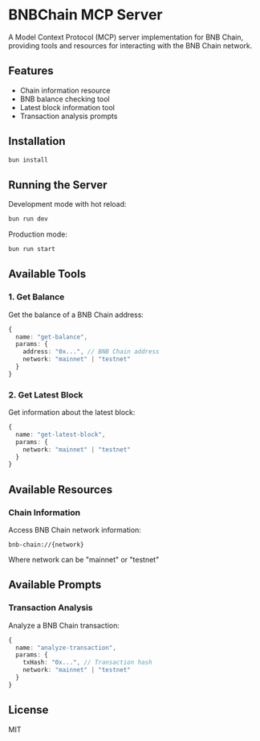 # BNBChain MCP Server

A Model Context Protocol (MCP) server implementation for BNB Chain, providing tools and resources for interacting with the BNB Chain network.

## Features

- Chain information resource
- BNB balance checking tool
- Latest block information tool
- Transaction analysis prompts

## Installation

```bash
bun install
```

## Running the Server

Development mode with hot reload:
```bash
bun run dev
```

Production mode:
```bash
bun run start
```

## Available Tools

### 1. Get Balance
Get the balance of a BNB Chain address:
```typescript
{
  name: "get-balance",
  params: {
    address: "0x...", // BNB Chain address
    network: "mainnet" | "testnet"
  }
}
```

### 2. Get Latest Block
Get information about the latest block:
```typescript
{
  name: "get-latest-block",
  params: {
    network: "mainnet" | "testnet"
  }
}
```

## Available Resources

### Chain Information
Access BNB Chain network information:
```
bnb-chain://{network}
```
Where network can be "mainnet" or "testnet"

## Available Prompts

### Transaction Analysis
Analyze a BNB Chain transaction:
```typescript
{
  name: "analyze-transaction",
  params: {
    txHash: "0x...", // Transaction hash
    network: "mainnet" | "testnet"
  }
}
```

## License

MIT
